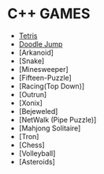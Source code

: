 # C++ GAMES

- [Tetris]()
- [Doodle Jump]()
- [Arkanoid]
- [Snake]
- [Minesweeper]
- [Fifteen-Puzzle]
- [Racing(Top Down)]
- [Outrun]
- [Xonix]
- [Bejeweled]
- [NetWalk (Pipe Puzzle)]
- [Mahjong Solitaire]
- [Tron]
- [Chess]
- [Volleyball]
- [Asteroids]
